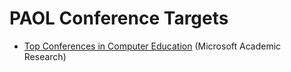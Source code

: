 # PAOL Conference Targets

* [Top Conferences in Computer Education](tcce) (Microsoft Academic Research)

[tcce]: http://academic.research.microsoft.com/RankList?entitytype=3&topdomainid=2&subdomainid=23&orderby=1
